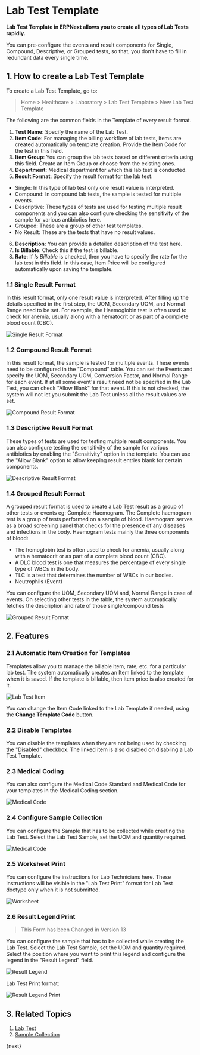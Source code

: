 <!-- add-breadcrumbs -->
# Lab Test Template

**Lab Test Template in ERPNext allows you to create all types of Lab Tests rapidly.**

You can pre-configure the events and result components for Single, Compound, Descriptive, or Grouped tests, so that, you don't have to fill in redundant data every single time.

## 1. How to create a Lab Test Template

To create a Lab Test Template, go to:

> Home > Healthcare > Laboratory > Lab Test Template > New Lab Test Template

The following are the common fields in the Template of every result format.

1. **Test Name**: Specify the name of the Lab Test.
2. **Item Code**: For managing the billing workflow of lab tests, items are created automatically on template creation. Provide the Item Code for the test in this field.
3. **Item Group**: You can group the lab tests based on different criteria using this field. Create an Item Group or choose from the existing ones.
4. **Department**: Medical department for which this lab test is conducted.
5. **Result Format**: Specify the result format for the lab test:
  - Single: In this type of lab test only one result value is interpreted.
  - Compound: In compound lab tests, the sample is tested for multiple events.
  - Descriptive: These types of tests are used for testing multiple result components and you can also configure checking the sensitivity of the sample for various antibiotics here.
  - Grouped: These are a group of other test templates.
  - No Result: These are the tests that have no result values.
6. **Description**: You can provide a detailed description of the test here.
7. **Is Billable**: Check this if the test is billable.
8. **Rate**: If _Is Billable_ is checked, then you have to specify the rate for the lab test in this field. In this case, Item Price will be configured automatically upon saving the template.

### 1.1 Single Result Format

In this result format, only one result value is interpreted. After filling up the details specified in the first step, the UOM, Secondary UOM, and Normal Range need to be set. For example, the Haemoglobin test is often used to check for anemia, usually along with a hematocrit or as part of a complete blood count (CBC).

![Single Result Format](/docs/v12/assets/img/healthcare/single-result.png)

### 1.2 Compound Result Format

In this result format, the sample is tested for multiple events. These events need to be configured in the "Compound" table. You can set the Events and specify the UOM, Secondary UOM, Conversion Factor, and Normal Range for each event. If at all some event's result need not be specified in the Lab Test, you can check "Allow Blank" for that event. If this is not checked, the system will not let you submit the Lab Test unless all the result values are set.

![Compound Result Format](/docs/v12/assets/img/healthcare/compound-result.png)

### 1.3 Descriptive Result Format

These types of tests are used for testing multiple result components. You can also configure testing the sensitivity of the sample for various antibiotics by enabling the "Sensitivity" option in the template. You can use the "Allow Blank" option to allow keeping result entries blank for certain components.

![Descriptive Result Format](/docs/v12/assets/img/healthcare/descriptive-result.png)

### 1.4 Grouped Result Format

A grouped result format is used to create a Lab Test result as a group of other tests or events eg: Complete Haemogram. The Complete haemogram test is a group of tests performed on a sample of blood. Haemogram serves as a broad screening panel that checks for the presence of any diseases and infections in the body. Haemogram tests mainly the three components of blood:

- The hemoglobin test is often used to check for anemia, usually along with a hematocrit or as part of a complete blood count (CBC).
- A DLC blood test is one that measures the percentage of every single type of WBCs in the body.
- TLC is a test that determines the number of WBCs in our bodies.
- Neutrophils (Event)

You can configure the UOM, Secondary UOM and, Normal Range in case of events. On selecting other tests in the table, the system automatically fetches the description and rate of those single/compound tests

![Grouped Result Format](/docs/v12/assets/img/healthcare/grouped-result.png)

## 2. Features

### 2.1 Automatic Item Creation for Templates

Templates allow you to manage the billable item, rate, etc. for a particular lab test. The system automatically creates an Item linked to the template when it is saved. If the template is billable, then item price is also created for it.

![Lab Test Item](/docs/v12/assets/img/healthcare/lab-test-item.png)

You can change the Item Code linked to the Lab Template if needed, using the **Change Template Code** button.

### 2.2 Disable Templates

You can disable the templates when they are not being used by checking the "Disabled" checkbox. The linked item is also disabled on disabling a Lab Test Template.

### 2.3 Medical Coding

You can also configure the Medical Code Standard and Medical Code for your templates in the Medical Coding section.

![Medical Code](/docs/v12/assets/img/healthcare/lab-test-medical-code.png)

### 2.4 Configure Sample Collection

You can configure the Sample that has to be collected while creating the Lab Test. Select the Lab Test Sample, set the UOM and quantity required.

![Medical Code](/docs/v12/assets/img/healthcare/lab-test-template-sample.png)

### 2.5 Worksheet Print

You can configure the instructions for Lab Technicians here. These instructions will be visible in the "Lab Test Print" format for Lab Test doctype only when it is not submitted.

![Worksheet](/docs/v12/assets/img/healthcare/worksheet.png)

### 2.6 Result Legend Print

> This Form has been Changed in Version 13

You can configure the sample that has to be collected while creating the Lab Test. Select the Lab Test Sample, set the UOM and quantity required. Select the position where you want to print this legend and configure the legend in the "Result Legend" field.

![Result Legend](/docs/v12/assets/img/healthcare/result-legend.png)

Lab Test Print format:

![Result Legend Print](/docs/v12/assets/img/healthcare/result-legend-print.png)

## 3. Related Topics

1. [Lab Test](/docs/user/manual/en/healthcare/lab_test)
1. [Sample Collection](/docs/user/manual/en/healthcare/sample_collection)

{next}
